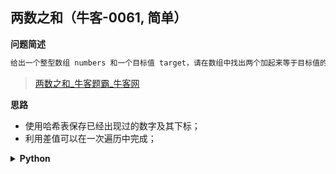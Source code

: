 ## 两数之和（牛客-0061, 简单）
<!--{
    "tags": ["哈希表"],
    "来源": "牛客",
    "难度": "简单",
    "编号": "0061",
    "标题": "两数之和",
    "公司": []
}-->

<summary><b>问题简述</b></summary>

```txt
给出一个整型数组 numbers 和一个目标值 target，请在数组中找出两个加起来等于目标值的数的下标，返回的下标按升序排列。
```
> [两数之和_牛客题霸_牛客网](https://www.nowcoder.com/practice/20ef0972485e41019e39543e8e895b7f)

<!-- 
<details><summary><b>详细描述</b></summary>

```txt
```
-->

</details>

<!-- <div align="center"><img src="../../../_assets/xxx.png" height="300" /></div> -->

<summary><b>思路</b></summary>

- 使用哈希表保存已经出现过的数字及其下标；
- 利用差值可以在一次遍历中完成；

<details><summary><b>Python</b></summary>

```python
class Solution:
    def twoSum(self , numbers: List[int], target: int) -> List[int]:
        
        dt = dict()
        for i, x in enumerate(numbers):
            if (r := target - x) in dt:
                return [dt[r], i + 1]
            else:
                dt[x] = i + 1
        
        return []
```

</details>

